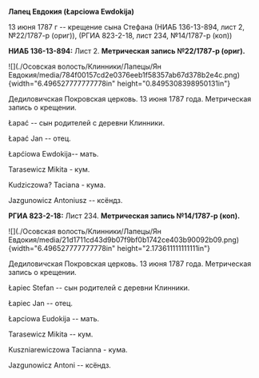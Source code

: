 **Лапец Евдокия (Łapciowa Ewdokija)**

13 июня 1787 г -- крещение сына Стефана (НИАБ 136-13-894, лист 2,
№22/1787-р (ориг)), (РГИА 823-2-18, лист 234, №14/1787-р (коп))

**НИАБ 136-13-894:** Лист 2. **Метрическая запись №22/1787-р (ориг).**

![](./Осовская волость/Клинники/Лапецы/Ян Евдокия/media/784f00157cd2e0376eeb1f58357ab67d378b2e4c.png){width="6.496527777777778in"
height="0.8495308398950131in"}

Дедиловичская Покровская церковь. 13 июня 1787 года. Метрическая запись
о крещении.

Łapać -- сын родителей с деревни Клинники.

Łapać Jan -- отец.

Łapćiowa Ewdokija-- мать.

Tarasewicz Mikita - кум.

Kudziczowa? Taciana - кума.

Jazgunowicz Antoniusz -- ксёндз.

**РГИА 823-2-18:** Лист 234. **Метрическая запись №14/1787-р (коп).**

![](./Осовская волость/Клинники/Лапецы/Ян Евдокия/media/21d1711cd43d9b07f9bf0b1742ce403b90092b09.png){width="6.496527777777778in"
height="2.173611111111111in"}

Дедиловичская Покровская церковь. 13 июня 1787 года. Метрическая запись
о крещении.

Łapiec Stefan -- сын родителей с деревни Клинники.

Łapiec Jan -- отец.

Łapciowa Eudokija -- мать.

Tarasewicz Mikita -- кум.

Kuszniarewiczowa Tacianna - кума.

Jazgunowicz Antoni -- ксёндз.
